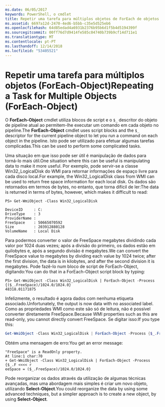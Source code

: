 ```yaml
---
ms.date: 06/05/2017
keywords: PowerShell, o cmdlet
title: Repetir uma tarefa para múltiplos objetos de ForEach de objetos
ms.assetid: 6697a12d-2470-4ed6-b5bb-c35e5d525eb6
ms.openlocfilehash: 64d85edad4a6931b2376b95b6d1f5b4d5194399f
ms.sourcegitcommit: 00ff76d7d9414fe585c04740b739b9cf14d711e1
ms.translationtype: MT
ms.contentlocale: pt-PT
ms.lasthandoff: 12/14/2018
ms.locfileid: "53405521"
---
```

# <a name="repeating-a-task-for-multiple-objects-foreach-object"></a><span data-ttu-id="5f9ea-103">Repetir uma tarefa para múltiplos objetos (ForEach-Object)</span><span class="sxs-lookup"><span data-stu-id="5f9ea-103">Repeating a Task for Multiple Objects (ForEach-Object)</span></span>

<span data-ttu-id="5f9ea-104">O **ForEach-Object** cmdlet utiliza blocos de script e o `$_` descritor do objeto de pipeline atual ao permitem-lhe executar um comando em cada objeto no pipeline.</span><span class="sxs-lookup"><span data-stu-id="5f9ea-104">The **ForEach-Object** cmdlet uses script blocks and the `$_` descriptor for the current pipeline object to let you run a command on each object in the pipeline.</span></span> <span data-ttu-id="5f9ea-105">Isto pode ser utilizado para efetuar algumas tarefas complicadas.</span><span class="sxs-lookup"><span data-stu-id="5f9ea-105">This can be used to perform some complicated tasks.</span></span>

<span data-ttu-id="5f9ea-106">Uma situação em que isso pode ser útil é manipulação de dados para torná-lo mais útil.</span><span class="sxs-lookup"><span data-stu-id="5f9ea-106">One situation where this can be useful is manipulating data to make it more useful.</span></span> <span data-ttu-id="5f9ea-107">Por exemplo, pode servir-se a classe Win32_LogicalDisk do WMI para retornar informações de espaço livre para cada disco local.</span><span class="sxs-lookup"><span data-stu-id="5f9ea-107">For example, the Win32_LogicalDisk class from WMI can be used to return free space information for each local disk.</span></span> <span data-ttu-id="5f9ea-108">Os dados são retornados em termos de bytes, no entanto, que torna difícil de ler:</span><span class="sxs-lookup"><span data-stu-id="5f9ea-108">The data is returned in terms of bytes, however, which makes it difficult to read:</span></span>

```
PS> Get-WmiObject -Class Win32_LogicalDisk

DeviceID     : C:
DriveType    : 3
ProviderName :
FreeSpace    : 50665070592
Size         : 203912880128
VolumeName   : Local Disk
```

<span data-ttu-id="5f9ea-109">Para podermos converter o valor de FreeSpace megabytes dividindo cada valor por 1024 duas vezes; após a divisão do primeiro, os dados estão em quilobytes e, após a segundo divisão é megabytes.</span><span class="sxs-lookup"><span data-stu-id="5f9ea-109">We can convert the FreeSpace value to megabytes by dividing each value by 1024 twice; after the first division, the data is in kilobytes, and after the second division it is megabytes.</span></span> <span data-ttu-id="5f9ea-110">Pode fazê-lo num bloco de script de ForEach-Object, digitando:</span><span class="sxs-lookup"><span data-stu-id="5f9ea-110">You can do that in a ForEach-Object script block by typing:</span></span>

```
PS> Get-WmiObject -Class Win32_LogicalDisk | ForEach-Object -Process {($_.FreeSpace)/1024.0/1024.0}
48318.01171875
```

<span data-ttu-id="5f9ea-111">Infelizmente, o resultado é agora dados com nenhuma etiqueta associado.</span><span class="sxs-lookup"><span data-stu-id="5f9ea-111">Unfortunately, the output is now data with no associated label.</span></span> <span data-ttu-id="5f9ea-112">Como as propriedades WMI como este são só de leitura, não é possível converter diretamente FreeSpace.</span><span class="sxs-lookup"><span data-stu-id="5f9ea-112">Because WMI properties such as this are read-only, you cannot directly convert FreeSpace.</span></span> <span data-ttu-id="5f9ea-113">Se digitar isso:</span><span class="sxs-lookup"><span data-stu-id="5f9ea-113">If you type this:</span></span>

```powershell
Get-WmiObject -Class Win32_LogicalDisk | ForEach-Object -Process {$_.FreeSpace = ($_.FreeSpace)/1024.0/1024.0}
```

<span data-ttu-id="5f9ea-114">Obtém uma mensagem de erro:</span><span class="sxs-lookup"><span data-stu-id="5f9ea-114">You get an error message:</span></span>

```output
"FreeSpace" is a ReadOnly property.
At line:1 char:70
+ Get-WmiObject -Class Win32_LogicalDisk | ForEach-Object -Process {$_.F <<<< r
eeSpace = ($_.FreeSpace)/1024.0/1024.0}
```

<span data-ttu-id="5f9ea-115">Pode reorganizar os dados através da utilização de algumas técnicas avançadas, mas uma abordagem mais simples é criar um novo objeto, utilizando **Select-Object**.</span><span class="sxs-lookup"><span data-stu-id="5f9ea-115">You could reorganize the data by using some advanced techniques, but a simpler approach is to create a new object, by using **Select-Object**.</span></span>